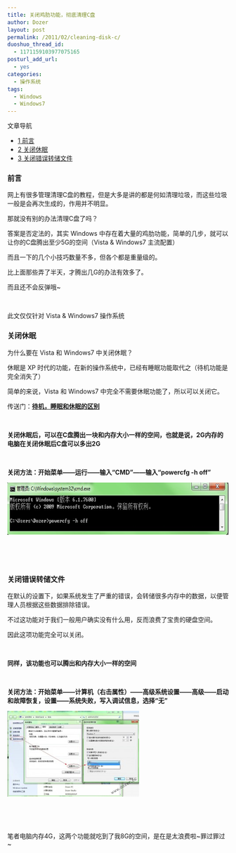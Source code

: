 ```yaml
---
title: 关闭鸡肋功能，彻底清理C盘
author: Dozer
layout: post
permalink: /2011/02/cleaning-disk-c/
duoshuo_thread_id:
  - 1171159103977075165
posturl_add_url:
  - yes
categories:
  - 操作系统
tags:
  - Windows
  - Windows7
---
```

<div id="toc_container" class="no_bullets">
  <p class="toc_title">
    文章导航
  </p>
  
  <ul class="toc_list">
    <li>
      <a href="#i"><span class="toc_number toc_depth_1">1</span> 前言</a>
    </li>
    <li>
      <a href="#i-2"><span class="toc_number toc_depth_1">2</span> 关闭休眠</a>
    </li>
    <li>
      <a href="#i-3"><span class="toc_number toc_depth_1">3</span> 关闭错误转储文件</a>
    </li>
  </ul>
</div>

### <span id="i">前言</span>

网上有很多管理清理C盘的教程，但是大多是讲的都是何如清理垃圾，而这些垃圾一般是会再次生成的，作用并不明显。

那就没有别的办法清理C盘了吗？

答案是否定法的，其实 Windows 中存在着大量的鸡肋功能，简单的几步，就可以让你的C盘腾出至少5G的空间（Vista & Windows7 主流配置）

而且一下的几个小技巧数量不多，但各个都是重量级的。

比上面那些弄了半天，才腾出几G的办法有效多了。

而且还不会反弹哦~

&nbsp;

此文仅仅针对 Vista & Windows7 操作系统

<!--more-->

### <span id="i-2">关闭休眠</span>

为什么要在 Vista 和 Windows7 中关闭休眠？

休眠是 XP 时代的功能，在新的操作系统中，已经有睡眠功能取代之（待机功能是完全消失了）

简单的来说，Vista 和 Windows7 中完全不需要休眠功能了，所以可以关闭它。

传送门：**<a href="http://www.google.com/search?q=%E5%BE%85%E6%9C%BA+%E7%9D%A1%E7%9C%A0+%E4%BC%91%E7%9C%A0+%E5%8C%BA%E5%88%AB" target="_blank">待机，睡眠和休眠的区别</a>**

&nbsp;

**关闭休眠后，可以在C盘腾出一块和内存大小一样的空间，也就是说，2G内存的电脑在关闭休眠后C盘可以多出2G**

&nbsp;

**关闭方法：开始菜单——运行——输入“CMD”——输入“powercfg -h off”**

[<img class="alignnone size-full wp-image-241" title="power" alt="" src="/uploads/2011/02/power.jpg" width="677" height="119" />][1]

&nbsp;

&nbsp;

### <span id="i-3">关闭错误转储文件</span>

在默认的设置下，如果系统发生了严重的错误，会转储很多内存中的数据，以便管理人员根据这些数据排除错误。

不过这功能对于我们一般用户确实没有什么用，反而浪费了宝贵的硬盘空间。

因此这项功能完全可以关闭。

&nbsp;

**同样，该功能也可以腾出和内存大小一样的空间**

&nbsp;

**关闭方法：开始菜单——计算机（右击属性）——高级系统设置——高级——启动和故障恢复，设置——系统失败，写入调试信息，选择“无”**

[<img class="alignnone size-medium wp-image-242" title="error" alt="" src="/uploads/2011/02/error-300x195.jpg" width="300" height="195" />][2]

&nbsp;

&nbsp;

笔者电脑内存4G，这两个功能就吃到了我8G的空间，是在是太浪费啦~罪过罪过~

 [1]: http://www.dozer.cc/uploads/2011/02/power.jpg
 [2]: http://www.dozer.cc/uploads/2011/02/error.jpg